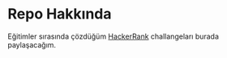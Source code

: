 # Repo Hakkında

Eğitimler sırasında çözdüğüm [HackerRank](https://www.hackerrank.com) challangeları burada paylaşacağım.